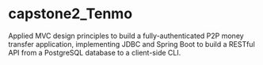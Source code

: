 # capstone2_Tenmo
Applied MVC design principles to build a fully-authenticated P2P money transfer application, implementing JDBC and Spring Boot to build a RESTful API from a PostgreSQL database to a client-side CLI.
